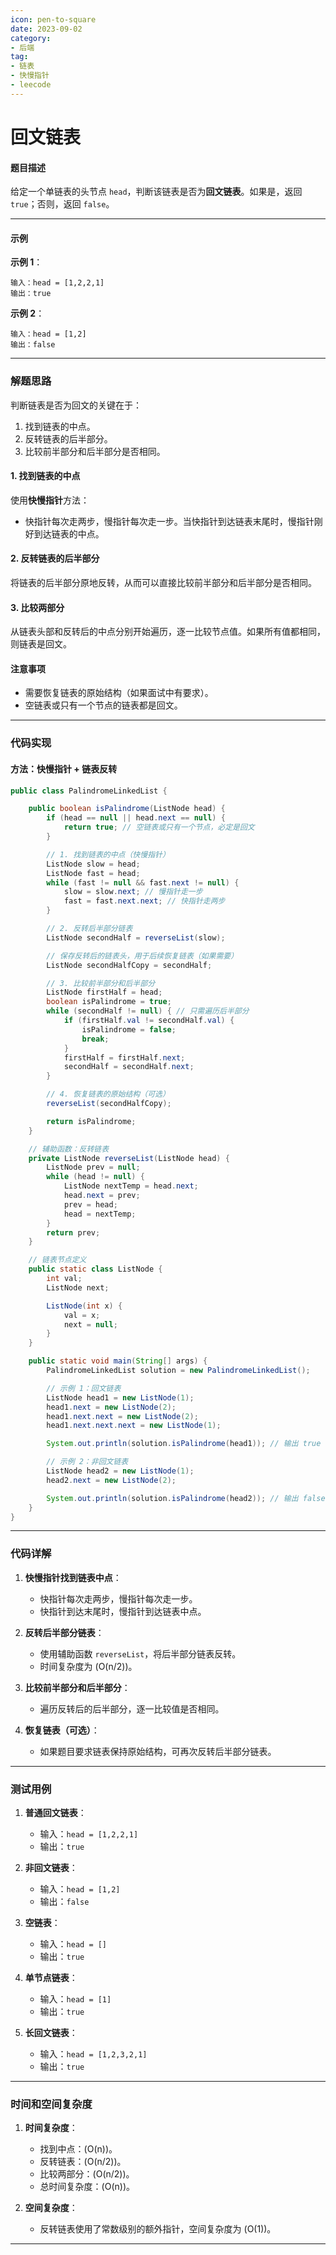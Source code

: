 ```yaml
---
icon: pen-to-square
date: 2023-09-02
category:
- 后端
tag:
- 链表
- 快慢指针
- leecode
---
```

# 回文链表

#### 题目描述

给定一个单链表的头节点 `head`，判断该链表是否为**回文链表**。如果是，返回 `true`；否则，返回 `false`。

---

#### 示例

**示例 1**：

```
输入：head = [1,2,2,1]
输出：true
```

**示例 2**：

```
输入：head = [1,2]
输出：false
```

---

### 解题思路

判断链表是否为回文的关键在于：
1. 找到链表的中点。
2. 反转链表的后半部分。
3. 比较前半部分和后半部分是否相同。

#### 1. 找到链表的中点
使用**快慢指针**方法：
- 快指针每次走两步，慢指针每次走一步。当快指针到达链表末尾时，慢指针刚好到达链表的中点。

#### 2. 反转链表的后半部分
将链表的后半部分原地反转，从而可以直接比较前半部分和后半部分是否相同。

#### 3. 比较两部分
从链表头部和反转后的中点分别开始遍历，逐一比较节点值。如果所有值都相同，则链表是回文。

#### 注意事项
- 需要恢复链表的原始结构（如果面试中有要求）。
- 空链表或只有一个节点的链表都是回文。

---

### 代码实现

#### 方法：快慢指针 + 链表反转

```java
public class PalindromeLinkedList {

    public boolean isPalindrome(ListNode head) {
        if (head == null || head.next == null) {
            return true; // 空链表或只有一个节点，必定是回文
        }

        // 1. 找到链表的中点（快慢指针）
        ListNode slow = head;
        ListNode fast = head;
        while (fast != null && fast.next != null) {
            slow = slow.next; // 慢指针走一步
            fast = fast.next.next; // 快指针走两步
        }

        // 2. 反转后半部分链表
        ListNode secondHalf = reverseList(slow);

        // 保存反转后的链表头，用于后续恢复链表（如果需要）
        ListNode secondHalfCopy = secondHalf;

        // 3. 比较前半部分和后半部分
        ListNode firstHalf = head;
        boolean isPalindrome = true;
        while (secondHalf != null) { // 只需遍历后半部分
            if (firstHalf.val != secondHalf.val) {
                isPalindrome = false;
                break;
            }
            firstHalf = firstHalf.next;
            secondHalf = secondHalf.next;
        }

        // 4. 恢复链表的原始结构（可选）
        reverseList(secondHalfCopy);

        return isPalindrome;
    }

    // 辅助函数：反转链表
    private ListNode reverseList(ListNode head) {
        ListNode prev = null;
        while (head != null) {
            ListNode nextTemp = head.next;
            head.next = prev;
            prev = head;
            head = nextTemp;
        }
        return prev;
    }

    // 链表节点定义
    public static class ListNode {
        int val;
        ListNode next;

        ListNode(int x) {
            val = x;
            next = null;
        }
    }

    public static void main(String[] args) {
        PalindromeLinkedList solution = new PalindromeLinkedList();

        // 示例 1：回文链表
        ListNode head1 = new ListNode(1);
        head1.next = new ListNode(2);
        head1.next.next = new ListNode(2);
        head1.next.next.next = new ListNode(1);

        System.out.println(solution.isPalindrome(head1)); // 输出 true

        // 示例 2：非回文链表
        ListNode head2 = new ListNode(1);
        head2.next = new ListNode(2);

        System.out.println(solution.isPalindrome(head2)); // 输出 false
    }
}
```

---

### 代码详解

1. **快慢指针找到链表中点**：
    - 快指针每次走两步，慢指针每次走一步。
    - 快指针到达末尾时，慢指针到达链表中点。

2. **反转后半部分链表**：
    - 使用辅助函数 `reverseList`，将后半部分链表反转。
    - 时间复杂度为 \(O(n/2)\)。

3. **比较前半部分和后半部分**：
    - 遍历反转后的后半部分，逐一比较值是否相同。

4. **恢复链表（可选）**：
    - 如果题目要求链表保持原始结构，可再次反转后半部分链表。

---

### 测试用例

1. **普通回文链表**：
    - 输入：`head = [1,2,2,1]`
    - 输出：`true`

2. **非回文链表**：
    - 输入：`head = [1,2]`
    - 输出：`false`

3. **空链表**：
    - 输入：`head = []`
    - 输出：`true`

4. **单节点链表**：
    - 输入：`head = [1]`
    - 输出：`true`

5. **长回文链表**：
    - 输入：`head = [1,2,3,2,1]`
    - 输出：`true`

---

### 时间和空间复杂度

1. **时间复杂度**：
    - 找到中点：\(O(n)\)。
    - 反转链表：\(O(n/2)\)。
    - 比较两部分：\(O(n/2)\)。
    - 总时间复杂度：\(O(n)\)。

2. **空间复杂度**：
    - 反转链表使用了常数级别的额外指针，空间复杂度为 \(O(1)\)。

---

